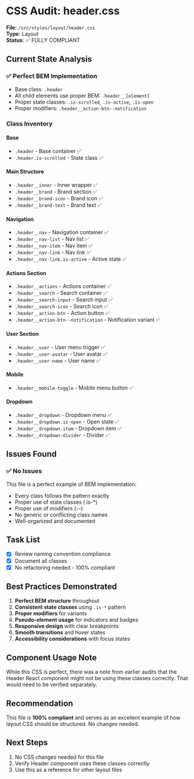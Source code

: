# CSS Audit: header.css

**File**: `/src/styles/layout/header.css`  
**Type**: Layout  
**Status**: ✅ FULLY COMPLIANT

## Current State Analysis

### ✅ Perfect BEM Implementation
- Base class: `.header`
- All child elements use proper BEM: `.header__[element]`
- Proper state classes: `.is-scrolled`, `.is-active`, `.is-open`
- Proper modifiers: `.header__action-btn--notification`

### Class Inventory

#### Base
- `.header` - Base container ✅
- `.header.is-scrolled` - State class ✅

#### Main Structure
- `.header__inner` - Inner wrapper ✅
- `.header__brand` - Brand section ✅
- `.header__brand-icon` - Brand icon ✅
- `.header__brand-text` - Brand text ✅

#### Navigation
- `.header__nav` - Navigation container ✅
- `.header__nav-list` - Nav list ✅
- `.header__nav-item` - Nav item ✅
- `.header__nav-link` - Nav link ✅
- `.header__nav-link.is-active` - Active state ✅

#### Actions Section
- `.header__actions` - Actions container ✅
- `.header__search` - Search container ✅
- `.header__search-input` - Search input ✅
- `.header__search-icon` - Search icon ✅
- `.header__action-btn` - Action button ✅
- `.header__action-btn--notification` - Notification variant ✅

#### User Section
- `.header__user` - User menu trigger ✅
- `.header__user-avatar` - User avatar ✅
- `.header__user-name` - User name ✅

#### Mobile
- `.header__mobile-toggle` - Mobile menu button ✅

#### Dropdown
- `.header__dropdown` - Dropdown menu ✅
- `.header__dropdown.is-open` - Open state ✅
- `.header__dropdown-item` - Dropdown item ✅
- `.header__dropdown-divider` - Divider ✅

## Issues Found

### ✅ No Issues
This file is a perfect example of BEM implementation:
- Every class follows the pattern exactly
- Proper use of state classes (.is-*)
- Proper use of modifiers (--)
- No generic or conflicting class names
- Well-organized and documented

## Task List

- [x] Review naming convention compliance
- [x] Document all classes
- [x] No refactoring needed - 100% compliant

## Best Practices Demonstrated

1. **Perfect BEM structure** throughout
2. **Consistent state classes** using `.is-*` pattern
3. **Proper modifiers** for variants
4. **Pseudo-element usage** for indicators and badges
5. **Responsive design** with clear breakpoints
6. **Smooth transitions** and hover states
7. **Accessibility considerations** with focus states

## Component Usage Note

While this CSS is perfect, there was a note from earlier audits that the Header React component might not be using these classes correctly. That would need to be verified separately.

## Recommendation

This file is **100% compliant** and serves as an excellent example of how layout CSS should be structured. No changes needed.

## Next Steps

1. No CSS changes needed for this file
2. Verify Header component uses these classes correctly
3. Use this as a reference for other layout files